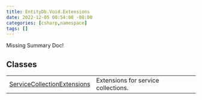 ```yaml
---
title: EntityDb.Void.Extensions
date: 2022-12-05 00:54:08 -08:00
categories: [csharp,namespace]
tags: []
---
```


Missing Summary Doc!
## Classes
<table><tr><td><a href='/posts/csharp.member.entitydb.void.extensions.servicecollectionextensions/'>ServiceCollectionExtensions</a></td><td>
Extensions for service collections.
</td></tr></table>
